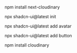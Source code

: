 


npm install next-cloudinary

npx shadcn-ui@latest init

npx shadcn-ui@latest add avatar

npx shadcn-ui@latest add button

npm install cloudinary